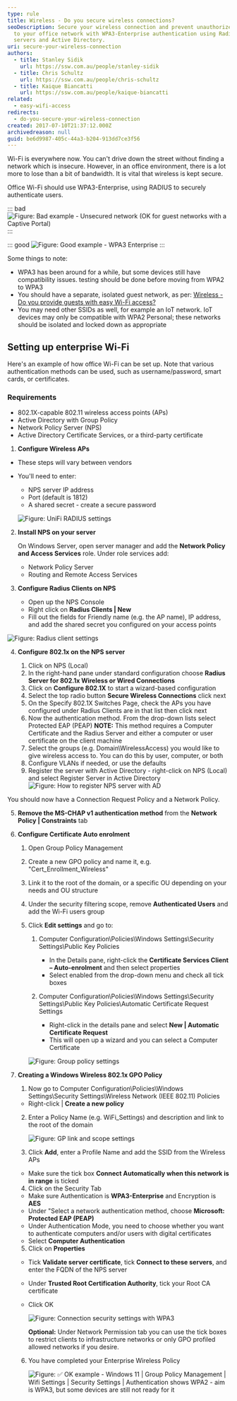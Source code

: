 ```yaml
---
type: rule
title: Wireless - Do you secure wireless connections?
seoDescription: Secure your wireless connection and prevent unauthorized access
  to your office network with WPA3-Enterprise authentication using Radius
  servers and Active Directory.
uri: secure-your-wireless-connection
authors:
  - title: Stanley Sidik
    url: https://ssw.com.au/people/stanley-sidik
  - title: Chris Schultz
    url: https://ssw.com.au/people/chris-schultz
  - title: Kaique Biancatti
    url: https://ssw.com.au/people/kaique-biancatti
related:
  - easy-wifi-access
redirects:
  - do-you-secure-your-wireless-connection
created: 2017-07-10T21:37:12.000Z
archivedreason: null
guid: be6d9987-405c-44a3-b204-913dd7ce3f56
---
```

Wi-Fi is everywhere now. You can't drive down the street without finding a network which is insecure. However, in an office environment, there is a lot more to lose than a bit of bandwidth. It is vital that wireless is kept secure.

Office Wi-Fi should use WPA3-Enterprise, using RADIUS to securely authenticate users.

<!--endintro-->

::: bad
![Figure: Bad example - Unsecured network (OK for guest networks with a Captive Portal)](wifi-unsecured.jpg)
:::

::: good
![Figure: Good example - WPA3 Enterprise](ios-wpa3-ent.png)
:::

Some things to note:

* WPA3 has been around for a while, but some devices still have compatibility issues. testing should be done before moving from WPA2 to WPA3
* You should have a separate, isolated guest network, as per: [Wireless - Do you provide guests with easy Wi-Fi access?](/easy-wifi-access)
* You may need other SSIDs as well, for example an IoT network. IoT devices may only be compatible with WPA2 Personal; these networks should be isolated and locked down as appropriate

## Setting up enterprise Wi-Fi

Here's an example of how office Wi-Fi can be set up. Note that various authentication methods can be used, such as username/password, smart cards, or certificates.

### Requirements

* 802.1X-capable 802.11 wireless access points (APs)
* Active Directory with Group Policy
* Network Policy Server (NPS)
* Active Directory Certificate Services, or a third-party certificate

1. **Configure Wireless APs**

* These steps will vary between vendors
* You'll need to enter:

  * NPS server IP address
  * Port (default is 1812)
  * A shared secret - create a secure password

  ![Figure: UniFi RADIUS settings](unifisettings1.png)

2. **Install NPS on your server**

   On Windows Server, open server manager and add the **Network Policy and Access Services** role. Under role services add:

   * Network Policy Server
   * Routing and Remote Access Services
3. **Configure Radius Clients on NPS**

   * Open up the NPS Console
   * Right click on **Radius Clients | New**
   * Fill out the fields for Friendly name (e.g. the AP name), IP address, and add the shared secret you configured on your access points

![Figure: Radius client settings](radiusclient.png)

4. **Configure 802.1x on the NPS server**

   1. Click on NPS (Local)
   2. In the right-hand pane under standard configuration choose **Radius Server for 802.1x Wireless or Wired Connections**
   3. Click on **Configure 802.1X** to start a wizard-based configuration
   4. Select the top radio button **Secure Wireless Connections** click next
   5. On the Specify 802.1X Switches Page, check the APs you have configured under Radius Clients are in that list then click next
   6. Now the authentication method. From the drop-down lists select Protected EAP (PEAP)
      **NOTE:** This method requires a Computer Certificate and the Radius Server and either a computer or user certificate on the client machine
   7. Select the groups (e.g. Domain\WirelessAccess) you would like to give wireless access to. You can do this by user, computer, or both
   8. Configure VLANs if needed, or use the defaults
   9. Register the server with Active Directory - right-click on NPS (Local) and select Register Server in Active Directory
      ![Figure: How to register NPS server with AD](NPS.png)

  You should now have a Connection Request Policy and a Network Policy.

5. **Remove the MS-CHAP v1 authentication method** from the **Network Policy | Constraints** tab
6. **Configure Certificate Auto enrolment**

   1. Open Group Policy Management
   2. Create a new GPO policy and name it, e.g. "Cert_Enrollment_Wireless"
   3. Link it to the root of the domain, or a specific OU depending on your needs and OU structure
   4. Under the security filtering scope, remove **Authenticated Users** and add the Wi-Fi users group
   5. Click **Edit settings** and go to:

      1. Computer Configuration\Policies\Windows Settings\Security Settings\Public Key Policies  

         * In the Details pane, right-click the **Certificate Services Client – Auto-enrolment** and then select properties
         * Select enabled from the drop-down menu and check all tick boxes
      2. Computer Configuration\Policies\Windows Settings\Security Settings\Public Key Policies\Automatic Certificate Request Settings

         * Right-click in the details pane and select **New | Automatic Certificate Request**
         * This will open up a wizard and you can select a Computer Certificate

      ![Figure: Group policy settings](gpo3.png)
7. **Creating a Windows Wireless 802.1x GPO Policy**

   1. Now go to Computer Configuration\Policies\Windows Settings\Security Settings\Wireless Network (IEEE 802.11) Policies

   * Right-click | **Create a new policy**

   2. Enter a Policy Name (e.g. WiFi_Settings) and description and link to the root of the domain

      ![Figure: GP link and scope settings](cert5.png)
   3. Click **Add**, enter a Profile Name and add the SSID from the Wireless APs

   * Make sure the tick box **Connect Automatically when this network is in range** is ticked

   4. Click on the Security Tab

   * Make sure Authentication is **WPA3-Enterprise** and Encryption is **AES**
   * Under "Select a network authentication method, choose **Microsoft: Protected EAP (PEAP)**
   * Under Authentication Mode, you need to choose whether you want to authenticate computers and/or users with digital certificates
   * Select **Computer Authentication**

   5. Click on **Properties**

   * Tick **Validate server certificate**, tick **Connect to these servers**, and enter the FQDN of the NPS server
   * Under **Trusted Root Certification Authority**, tick your Root CA certificate
   * Click OK

     ![Figure: Connection security settings with WPA3](setting3.jpg)

     **Optional:** Under Network Permission tab you can use the tick boxes to restrict clients to infrastructure networks or only GPO profiled allowed networks if you desire.

   6. You have completed your Enterprise Wireless Policy

      ![Figure: ✅ OK example - Windows 11 | Group Policy Management | Wifi Settings | Security Settings | Authentication shows WPA2 - aim is WPA3, but some devices are still not ready for it](settings2.jpg)
